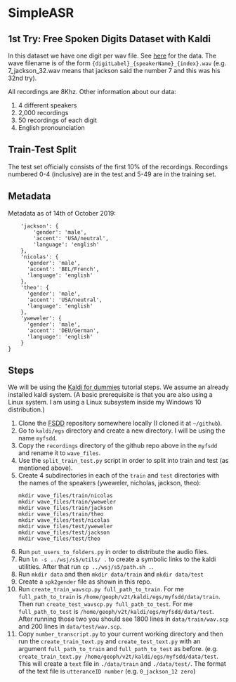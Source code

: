 # SimpleASR

## 1st Try: Free Spoken Digits Dataset with Kaldi

In this dataset we have one digit per wav file. See [here](https://github.com/Jakobovski/free-spoken-digit-dataset) for the data. The wave filename is of the form `{digitLabel}_{speakerName}_{index}.wav` (e.g. 7_jackson_32.wav means that jackson said the number 7 and this was his 32nd try).

All recordings are 8Khz. Other information about our data:

1. 4 different speakers
2. 2,000 recordings
3. 50 recordings of each digit
4. English pronounciation

## Train-Test Split
The test set officially consists of the first 10% of the recordings. Recordings numbered 0-4 (inclusive) are in the test and 5-49 are in the training set.

## Metadata 
Metadata as of 14th of October 2019:
  ```metadata = {
      'jackson': {
          'gender': 'male',
          'accent': 'USA/neutral',
          'language': 'english'
      },
      'nicolas': {
        'gender': 'male',
        'accent': 'BEL/French',
        'language': 'english'
      },
      'theo': {
        'gender': 'male',
        'accent': 'USA/neutral',
        'language': 'english'
      },
      'yweweler': {
        'gender': 'male',
        'accent': 'DEU/German',
        'language': 'english'
      }
  }
  ```

## Steps

We will be using the [Kaldi for dummies](http://kaldi-asr.org/doc/kaldi_for_dummies.html) tutorial steps. We assume an already installed kaldi system. (A basic prerequisite is that you are also using a Linux system. I am using a Linux subsystem inside my Windows 10 distribution.)

1. Clone the [FSDD](https://github.com/Jakobovski/free-spoken-digit-dataset) repository somewhere locally (I cloned it at `~/github`).
2. Go to `kaldi/egs` directory and create a new directory. I will be using the name `myfsdd`.
3. Copy the `recordings` directory of the github repo above in the `myfsdd` and rename it to `wave_files`.
4. Use the `split_train_test.py` script in order to split into train and test (as mentioned above).
5. Create 4 subdirectories in each of the `train` and `test` directories with the names of the speakers (yweweler, nicholas, jackson, theo):
   ```
   mkdir wave_files/train/nicolas
   mkdir wave_files/train/yweweler
   mkdir wave_files/train/jackson
   mkdir wave_files/train/theo
   mkdir wave_files/test/nicolas
   mkdir wave_files/test/yweweler
   mkdir wave_files/test/jackson
   mkdir wave_files/test/theo
   ```
6. Run `put_users_to_folders.py` in order to distribute the audio files.
7. Run `ln -s ../wsj/s5/utils/ .` to create a symbolic links to the kaldi utilities. After that run `cp ../wsj/s5/path.sh .`.
8. Run `mkdir data` and then `mkdir data/train` and `mkdir data/test`
9. Create a `spk2gender` file as shown in this repo.
10. Run `create_train_wavscp.py full_path_to_train`. For me `full_path_to_train` is `/home/geoph/v2t/kaldi/egs/myfsdd/data/train`. Then  run `create_test_wavscp.py full_path_to_test`. For me `full_path_to_test` is `/home/geoph/v2t/kaldi/egs/myfsdd/data/test`. After running those two you should see 1800 lines in `data/train/wav.scp` and 200 lines in `data/test/wav.scp`.
11. Copy `number_transcript.py` to your current working directory and then run the `create_train_text.py` and `create_test_text.py` with an argument `full_path_to_train` and `full_path_to_test` as before. (e.g. `create_train_text.py /home/geoph/v2t/kaldi/egs/myfsdd/data/test`. This will create a `text` file in `./data/train` and `./data/test/`. The format of the text file is `utteranceID number` (e.g. `0_jackson_12 zero`)


